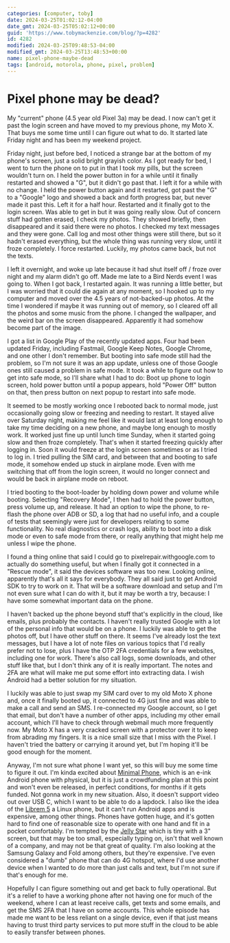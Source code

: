 ```yaml
---
categories: [computer, toby]
date: 2024-03-25T01:02:12-04:00
date_gmt: 2024-03-25T05:02:12+00:00
guid: 'https://www.tobymackenzie.com/blog/?p=4282'
id: 4282
modified: 2024-03-25T09:48:53-04:00
modified_gmt: 2024-03-25T13:48:53+00:00
name: pixel-phone-maybe-dead
tags: [android, motorola, phone, pixel, problem]
---
```


Pixel phone may be dead?
========================

My "current" phone (4.5 year old Pixel 3a) may be dead.  I now can't get it past the login screen and have moved to my previous phone, my Moto X. That buys me some time until I can figure out what to do.  It started late Friday night and has been my weekend project.

<!--more-->

Friday night, just before bed, I noticed a strange bar at the bottom of my phone's screen, just a solid bright grayish color.  As I got ready for bed, I went to turn the phone on to put in that I took my pills, but the screen wouldn't turn on.  I held the power button in for a while until it finally restarted and showed a "G", but it didn't go past that.  I left it for a while with no change.  I held the power button again and it restarted, got past the "G" to a "Google" logo and showed a back and forth progress bar, but never made it past this.  Left it for a half hour.  Restarted and it finally got to the login screen.  Was able to get in but it was going really slow.  Out of concern stuff had gotten erased, I check my photos.  They showed briefly, then disappeared and it said there were no photos.  I checked my text messages and they were gone.  Call log and most other things were still there, but so it hadn't erased everything, but the whole thing was running very slow, until it froze completely.  I force restarted.  Luckily, my photos came back, but not the texts.

I left it overnight, and woke up late because it had shut itself off / froze over night and my alarm didn't go off.  Made me late to a Bird Nerds event I was going to.  When I got back, I restarted again.  It was running a little better, but I was worried that it could die again at any moment, so I hooked up to my computer and moved over the 4.5 years of not-backed-up photos.  At the time I wondered if maybe it was running out of memory, so I cleared off all the photos and some music from the phone.  I changed the wallpaper, and the weird bar on the screen disappeared.  Apparently it had somehow become part of the image.

I got a list in Google Play of the recently updated apps.  Four had been updated Friday, including Fastmail, Google Keep Notes, Google Chrome, and one other I don't remember.  But booting into safe mode still had the problem, so I'm not sure it was an app update, unless one of those Google ones still caused a problem in safe mode.  It took a while to figure out how to get into safe mode, so I'll share what I had to do:  Boot up phone to login screen, hold power button until a popup appears, hold "Power Off" button on that, then press button on next popup to restart into safe mode.

It seemed to be mostly working once I rebooted back to normal mode, just occasionally going slow or freezing and needing to restart.  It stayed alive over Saturday night, making me feel like it would last at least long enough to take my time deciding on a new phone, and maybe long enough to mostly work.  It worked just fine up until lunch time Sunday, when it started going slow and then froze completely.  That's when it started freezing quickly after logging in.  Soon it would freeze at the login screen sometimes or as I tried to log in.  I tried pulling the SIM card, and between that and booting to safe mode, it somehow ended up stuck in airplane mode.  Even with me switching that off from the login screen, it would no longer connect and would be back in airplane mode on reboot.

I tried booting to the boot-loader by holding down power and volume while booting.  Selecting "Recovery Mode", I then had to hold the power button, press volume up, and release.  It had an option to wipe the phone, to re-flash the phone over ADB or SD, a log that had no useful info, and a couple of tests that seemingly were just for developers relating to some functionality.  No real diagnostics or crash logs, ability to boot into a disk mode or even to safe mode from there, or really anything that might help me unless I wipe the phone.

I found a thing online that said I could go to pixelrepair.withgoogle.com to actually do something useful, but when I finally got it connected in a "Rescue mode", it said the devices software was too new.  Looking online, apparently that's all it says for everybody.  They all said just to get Android SDK to try to work on it.  That will be a software download and setup and I'm not even sure what I can do with it, but it may be worth a try, because:  I have some somewhat important data on the phone.

I haven't backed up the phone beyond stuff that's explicitly in the cloud, like emails, plus probably the contacts.  I haven't really trusted Google with a lot of the personal info that would be on a phone.  I luckily was able to get the photos off, but I have other stuff on there.  It seems I've already lost the text messages, but I have a lot of note files on various topics that I'd really prefer not to lose, plus I have the OTP 2FA credentials for a few websites, including one for work.  There's also call logs, some downloads, and other stuff like that, but I don't think any of it is really important.  The notes and 2FA are what will make me put some effort into extracting data.  I wish Android had a better solution for my situation.

I luckily was able to just swap my SIM card over to my old Moto X phone and, once it finally booted up, it connected to 4G just fine and was able to make a call and send an SMS.  I re-connected my Google account, so I get that email, but don't have a number of other apps, including my other email account, which I'll have to check through webmail much more frequently now.  My Moto X has a very cracked screen with a protector over it to keep from abrading my fingers.  It is a nice small size that I miss with the Pixel.  I haven't tried the battery or carrying it around yet, but I'm hoping it'll be good enough for the moment.

Anyway, I'm not sure what phone I want yet, so this will buy me some time to figure it out.  I'm kinda excited about [Minimal Phone](https://www.indiegogo.com/projects/the-minimal-phone-first-e-ink-qwerty-phone/), which is an e-ink Android phone with physical, but it is just a crowdfunding plan at this point and won't even be released, in perfect conditions, for months if it gets funded.  Not gonna work in my new situation.  Also, it doesn't support video out over USB C, which I want to be able to do a lapdock.  I also like the idea of the [Librem 5](https://puri.sm/products/librem-5/) a Linux phone, but it can't run Android apps and is expensive, among other things.  Phones have gotten huge, and it's gotten hard to find one of reasonable size to operate with one hand and fit in a pocket comfortably.  I'm tempted by the [Jelly Star](https://www.unihertz.com/products/jelly-star) which is tiny with a 3" screen, but that may be too small, especially typing on, isn't that well known of a company, and may not be that great of quality.  I'm also looking at the Samsung Galaxy and Fold among others, but they're expensive.  I've even considered a "dumb" phone that can do 4G hotspot, where I'd use another device when I wanted to do more than just calls and text, but I'm not sure if that's enough for me.

Hopefully I can figure something out and get back to fully operational.  But it's a relief to have a working phone after not having one for much of the weekend, where I can at least receive calls, get texts and some emails, and get the SMS 2FA that I have on some accounts.  This whole episode has made me want to be less reliant on a single device, even if that just means having to trust third party services to put more stuff in the cloud to be able to easily transfer between phones.
